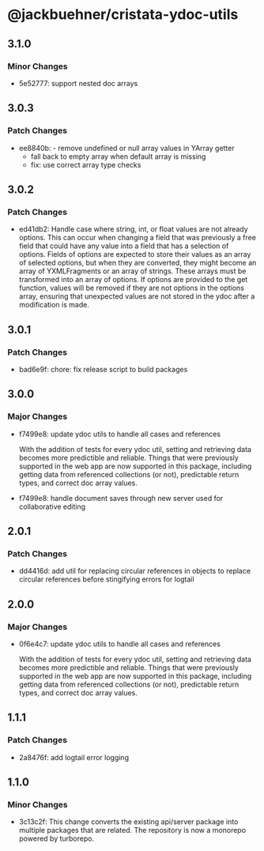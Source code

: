 # @jackbuehner/cristata-ydoc-utils

## 3.1.0

### Minor Changes

- 5e52777: support nested doc arrays

## 3.0.3

### Patch Changes

- ee8840b: - remove undefined or null array values in YArray getter
  - fall back to empty array when default array is missing
  - fix: use correct array type checks

## 3.0.2

### Patch Changes

- ed41db2: Handle case where string, int, or float values are not already options. This can occur when changing a field that was previously a free field that could have any value into a field that has a selection of options. Fields of options are expected to store their values as an array of selected options, but when they are converted, they might become an array of YXMLFragments or an array of strings. These arrays must be transformed into an array of options. If options are provided to the get function, values will be removed if they are not options in the options array, ensuring that unexpected values are not stored in the ydoc after a modification is made.

## 3.0.1

### Patch Changes

- bad6e9f: chore: fix release script to build packages

## 3.0.0

### Major Changes

- f7499e8: update ydoc utils to handle all cases and references

  With the addition of tests for every ydoc util, setting and retrieving data becomes more predictible and reliable. Things that were previously supported in the web app are now supported in this package, including getting data from referenced collections (or not), predictable return types, and correct doc array values.

- f7499e8: handle document saves through new server used for collaborative editing

## 2.0.1

### Patch Changes

- dd4416d: add util for replacing circular references in objects to replace circular references before stingifying errors for logtail

## 2.0.0

### Major Changes

- 0f6e4c7: update ydoc utils to handle all cases and references

  With the addition of tests for every ydoc util, setting and retrieving data becomes more predictible and reliable. Things that were previously supported in the web app are now supported in this package, including getting data from referenced collections (or not), predictable return types, and correct doc array values.

## 1.1.1

### Patch Changes

- 2a8476f: add logtail error logging

## 1.1.0

### Minor Changes

- 3c13c2f: This change converts the existing api/server package into multiple packages that are related. The repository is now a monorepo powered by turborepo.
